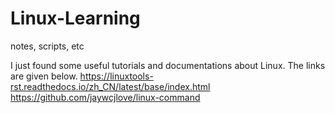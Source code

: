 # Linux-Learning
notes, scripts, etc

I just found some useful tutorials and documentations about Linux. The links are given below.
https://linuxtools-rst.readthedocs.io/zh_CN/latest/base/index.html
https://github.com/jaywcjlove/linux-command
